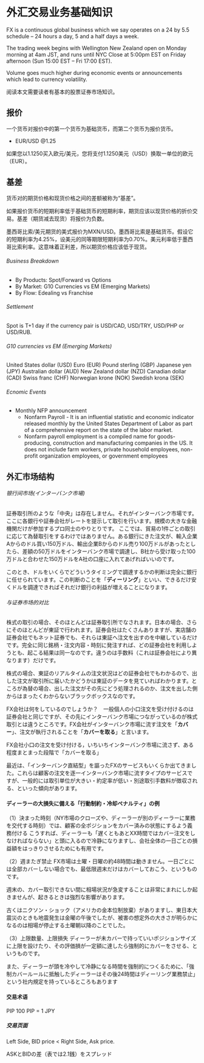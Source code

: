 # 外汇交易业务基础知识

FX is a continuous global business which we say operates on a 24 by 5.5 schedule – 24 hours a day, 5 and a half days a week.

The trading week begins with Wellington New Zealand open on Monday morning at 4am JST, and runs until NYC Close at 5:00pm EST on Friday afternoon (Sun 15:00 EST – Fri 17:00 EST).

Volume goes much higher during economic events or announcements which lead to currency volatility.

阅读本文需要读者有基本的股票证券市场知识。

## 报价

一个货币对报价中的第一个货币为基础货币，而第二个货币为报价货币。

- EUR/USD @1.25

如果您以1.1250买入欧元/美元，您将支付1.1250美元（USD）换取一单位的欧元（EUR）。

## 基差

货币对的期货价格和现货价格之间的差额被称为“基差”。

如果报价货币的短期利率低于基础货币的短期利率，期货应该以现货价格的折价交易。基差（期货减去现货）将报价为负数。

墨西哥比索/美元期货的美式报价为MXN/USD。墨西哥比索是基础货币。假设它的短期利率为4.25%，设美元的同等期限短期利率为0.70%。美元利率低于墨西哥比索利率。这意味着正利差，所以期货价格应该低于现货。 

###### Business Breakdown

- By Products: Spot/Forward vs Options
- By Market: G10 Currencies vs EM (Emerging Markets)
- By Flow: Edealing vs Franchise


###### Settlement

Spot is T+1 day if the currency pair is USD/CAD, USD/TRY, USD/PHP or USD/RUB.

###### G10 currencies vs EM (Emerging Markets)

United States dollar (USD)
Euro (EUR)
Pound sterling (GBP)
Japanese yen (JPY)
Australian dollar (AUD)
New Zealand dollar (NZD)
Canadian dollar (CAD)
Swiss franc (CHF)
Norwegian krone (NOK)
Swedish krona (SEK)

###### Ecnomic Events

- Monthly NFP announcement
  - Nonfarm Payroll - It is an influential statistic and economic indicator released monthly by the United States Department of Labor as part of a comprehensive report on the state of the labor market.
  - Nonfarm payroll employment is a compiled name for goods-producing, construction and manufacturing companies in the US. It does not include farm workers, private household employees, non-profit organization employees, or government employees
  
  
## 外汇市场结构

###### 银行间市场(インターバンク市場) 
証券取引所のような「中央」は存在しません。それがインターバンク市場です。ここに各銀行や証券会社がレートを提示して取引を行います。規模の大きな金融機関だけが参加するプロ同士のやりとりです。
ここでは、貿易の1件ごとの取引に応じて為替取引をするわけではありません。ある銀行にきた注文が、輸入企業Aからのドル買い150万ドル、輸出企業Bからのドル売り100万ドルがあったとしたら、差額の50万ドルをインターバンク市場で調達し、B社から受け取った100万ドルと合わせた150万ドルをA社の口座に入れてあげればいいのです。

このとき、ドルをいくらでどういうタイミングで調達するかの判断は完全に銀行に任せられています。この判断のことを「**ディーリング**」といい、できるだけ安くドルを調達できればそれだけ銀行の利益が増えることになります。

###### 与证券市场的对比
株式の取引の場合、そのほとんどは証券取引所でなされます。日本の場合、さらにそのほとんどが東証で行われます。証券会社はたくさんありますが、実店舗の証券会社でもネット証券でも、それらは東証へ注文を出すのを中継しているだけです。完全に同じ銘柄・注文内容・時刻に発注すれば、どの証券会社を利用しようとも、起こる結果は同一なのです。違うのは手数料（これは証券会社により異なります）だけです。

株式の場合、東証のリアルタイムの注文状況はどの証券会社でもわかるので、出した注文が取引所に届いたかどうかは東証のデータを見ていればわかります。ところが為替の場合、出した注文がその先にどう処理されるのか、注文を出した側からはまったくわからないブラックボックスなのです。

FX会社は何をしているのでしょうか？　一般個人の小口注文を受け付けるのは証券会社と同じですが、その先にインターバンク市場につながっているのが株式取引とは違うところです。FX会社がインターバンク市場に流す注文を「**カバー**」、注文が執行されることを「**カバーを取る**」と言います。

FX会社小口の注文を受け付ける，いちいちインターバンク市場に流さず、ある程度まとまった段階で「カバーを取る」

最近は、「インターバンク直結型」を謳ったFXのサービスもいくらか出てきました。これらは顧客の注文を逐一インターバンク市場に流すタイプのサービスですが、一般的には取引単位が大きい・約定率が低い・別途取引手数料が徴収される、といった傾向があります。

#### ディーラーの大損失に備える「行動制約・冷却ペナルティ」の例

（1）決まった時刻（NY市場のクローズや、ディーラーが別のディーラーに業務を交代する時刻）では、顧客の全ポジションをカバー済みの状態にするよう義務付ける
こうすれば、ディーラーも「遅くともあとXX時間ではカバー注文をしなければならない」と頭に入るので冷静になりますし、会社全体の一日ごとの損益額をはっきりさせるためにも有用です。

（2）週またぎ禁止
FX市場は土曜・日曜の約48時間は動きません。一日ごとには全部カバーしない場合でも、最低限週末だけはカバーしておこう、というものです。

週末の、カバー取引できない間に相場状況が急変することは非常にまれにしか起きませんが、起きるときは強烈な影響があります。


 
古くはニクソン・ショック（アメリカの金本位制放棄）がありますし、東日本大震災のときも地震発生は金曜の午後でしたが、被害の想定外の大きさが明らかになるのは相場が停止する土曜朝以降のことでした。

（3）上限数量、上限損失
ディーラーが未カバーで持っていいポジションサイズに上限を設けたり、その評価損が一定額に達したら強制的にカバーをさせる、というものです。

また、ディーラーが頭を冷やして冷静になる時間を強制的につくるために、「強制カバールールに抵触したディーラーはその後24時間はディーリング業務禁止」という社内規定を持っているところもあります

#### 交易术语

PIP   100 PIP = 1 JPY

##### 交易页面

Left Side, BID price < Right Side, Ask price.

ASKとBIDの差（表では2.1銭）をスプレッド



